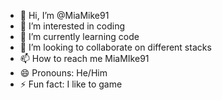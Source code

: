 - 👋 Hi, I’m @MiaMike91
- 👀 I’m interested in coding
- 🌱 I’m currently learning code
- 💞️ I’m looking to collaborate on different stacks 
- 📫 How to reach me MiaMIke91
- 😄 Pronouns: He/Him
- ⚡ Fun fact: I like to game

<!---
MiaMike91/MiaMike91 is a ✨ special ✨ repository because its `README.md` (this file) appears on your GitHub profile.
You can click the Preview link to take a look at your changes.
--->
